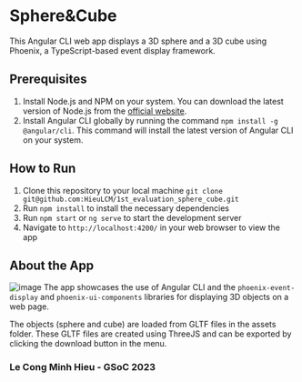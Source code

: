 # Sphere&Cube

This Angular CLI web app displays a 3D sphere and a 3D cube using Phoenix, a TypeScript-based event display framework.

## Prerequisites

1. Install Node.js and NPM on your system. You can download the latest version of Node.js from the [official website](https://nodejs.org/en/download/).
2. Install Angular CLI globally by running the command `npm install -g @angular/cli`. This command will install the latest version of Angular CLI on your system.

## How to Run

1. Clone this repository to your local machine
```git clone git@github.com:HieuLCM/1st_evaluation_sphere_cube.git```
2. Run `npm install` to install the necessary dependencies
3. Run `npm start` or `ng serve` to start the development server
4. Navigate to `http://localhost:4200/` in your web browser to view the app

## About the App
![image](https://user-images.githubusercontent.com/88785267/224266014-57ddbd1d-f6e2-4223-bc8e-5a1f87e8c357.png)
The app showcases the use of Angular CLI and the `phoenix-event-display` and `phoenix-ui-components` libraries for displaying 3D objects on a web page.

The objects (sphere and cube) are loaded from GLTF files in the assets folder. These GLTF files are created using ThreeJS and can be exported by clicking the download button in the menu.

### Le Cong Minh Hieu - GSoC 2023

